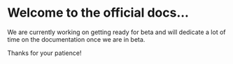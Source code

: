 # Welcome to the official docs...

We are currently working on getting ready for beta and will dedicate a lot of
time on the documentation once we are in beta.

Thanks for your patience!
